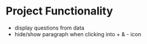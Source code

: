 # Project Functionality

- display questions from data
- hide/show paragraph when clicking into + & - icon

